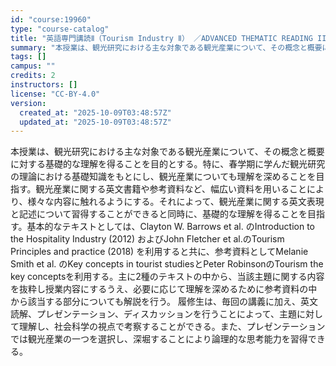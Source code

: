 ```yaml
---
id: "course:19960"
type: "course-catalog"
title: "英語専門講読Ⅱ（Tourism Industry Ⅱ） ／ADVANCED THEMATIC READING II"
summary: "本授業は、観光研究における主な対象である観光産業について、その概念と概要に対する基礎的な理解を得ることを目的とする。特に、春学期に学んだ観光研究の理論における基礎知識をもとにし、観光産業についても理解を深めることを目指す。観光産業に関する英…"
tags: []
campus: ""
credits: 2
instructors: []
license: "CC-BY-4.0"
version:
  created_at: "2025-10-09T03:48:57Z"
  updated_at: "2025-10-09T03:48:57Z"
---
```

本授業は、観光研究における主な対象である観光産業について、その概念と概要に対する基礎的な理解を得ることを目的とする。特に、春学期に学んだ観光研究の理論における基礎知識をもとにし、観光産業についても理解を深めることを目指す。観光産業に関する英文書籍や参考資料など、幅広い資料を用いることにより、様々な内容に触れるようにする。それによって、観光産業に関する英文表現と記述について習得することができると同時に、基礎的な理解を得ることを目指す。基本的なテキストとしては、Clayton W. Barrows et al. のIntroduction to the Hospitality Industry (2012) およびJohn Fletcher et al.のTourism Principles and practice (2018) を利用すると共に、参考資料としてMelanie Smith et al. のKey concepts in tourist studiesとPeter RobinsonのTourism the key conceptsを利用する。主に2種のテキストの中から、当該主題に関する内容を抜粋し授業内容にするうえ、必要に応じて理解を深めるために参考資料の中から該当する部分についても解説を行う。 履修生は、毎回の講義に加え、英文読解、プレゼンテーション、ディスカッションを行うことによって、主題に対して理解し、社会科学の視点で考察することができる。また、プレゼンテーションでは観光産業の一つを選択し、深堀することにより論理的な思考能力を習得できる。
